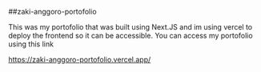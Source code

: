 ##zaki-anggoro-portofolio

This was my portofolio that was built using Next.JS and im using vercel to deploy the frontend so it can be accessible.
You can access my portofolio using this link

https://zaki-anggoro-portofolio.vercel.app/
